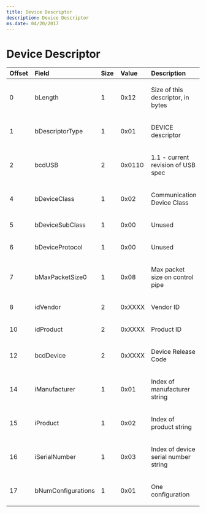 ```yaml
---
title: Device Descriptor
description: Device Descriptor
ms.date: 04/20/2017
---
```


# Device Descriptor





<table>
<colgroup>
<col width="20%" />
<col width="20%" />
<col width="20%" />
<col width="20%" />
<col width="20%" />
</colgroup>
<thead>
<tr class="header">
<th align="left">Offset</th>
<th align="left">Field</th>
<th align="left">Size</th>
<th align="left">Value</th>
<th align="left">Description</th>
</tr>
</thead>
<tbody>
<tr class="odd">
<td align="left"><p>0</p></td>
<td align="left"><p>bLength</p></td>
<td align="left"><p>1</p></td>
<td align="left"><p>0x12</p></td>
<td align="left"><p>Size of this descriptor, in bytes</p></td>
</tr>
<tr class="even">
<td align="left"><p>1</p></td>
<td align="left"><p>bDescriptorType</p></td>
<td align="left"><p>1</p></td>
<td align="left"><p>0x01</p></td>
<td align="left"><p>DEVICE descriptor</p></td>
</tr>
<tr class="odd">
<td align="left"><p>2</p></td>
<td align="left"><p>bcdUSB</p></td>
<td align="left"><p>2</p></td>
<td align="left"><p>0x0110</p></td>
<td align="left"><p>1.1 - current revision of USB spec</p></td>
</tr>
<tr class="even">
<td align="left"><p>4</p></td>
<td align="left"><p>bDeviceClass</p></td>
<td align="left"><p>1</p></td>
<td align="left"><p>0x02</p></td>
<td align="left"><p>Communication Device Class</p></td>
</tr>
<tr class="odd">
<td align="left"><p>5</p></td>
<td align="left"><p>bDeviceSubClass</p></td>
<td align="left"><p>1</p></td>
<td align="left"><p>0x00</p></td>
<td align="left"><p>Unused</p></td>
</tr>
<tr class="even">
<td align="left"><p>6</p></td>
<td align="left"><p>bDeviceProtocol</p></td>
<td align="left"><p>1</p></td>
<td align="left"><p>0x00</p></td>
<td align="left"><p>Unused</p></td>
</tr>
<tr class="odd">
<td align="left"><p>7</p></td>
<td align="left"><p>bMaxPacketSize0</p></td>
<td align="left"><p>1</p></td>
<td align="left"><p>0x08</p></td>
<td align="left"><p>Max packet size on control pipe</p></td>
</tr>
<tr class="even">
<td align="left"><p>8</p></td>
<td align="left"><p>idVendor</p></td>
<td align="left"><p>2</p></td>
<td align="left"><p>0xXXXX</p></td>
<td align="left"><p>Vendor ID</p></td>
</tr>
<tr class="odd">
<td align="left"><p>10</p></td>
<td align="left"><p>idProduct</p></td>
<td align="left"><p>2</p></td>
<td align="left"><p>0xXXXX</p></td>
<td align="left"><p>Product ID</p></td>
</tr>
<tr class="even">
<td align="left"><p>12</p></td>
<td align="left"><p>bcdDevice</p></td>
<td align="left"><p>2</p></td>
<td align="left"><p>0xXXXX</p></td>
<td align="left"><p>Device Release Code</p></td>
</tr>
<tr class="odd">
<td align="left"><p>14</p></td>
<td align="left"><p>iManufacturer</p></td>
<td align="left"><p>1</p></td>
<td align="left"><p>0x01</p></td>
<td align="left"><p>Index of manufacturer string</p></td>
</tr>
<tr class="even">
<td align="left"><p>15</p></td>
<td align="left"><p>iProduct</p></td>
<td align="left"><p>1</p></td>
<td align="left"><p>0x02</p></td>
<td align="left"><p>Index of product string</p></td>
</tr>
<tr class="odd">
<td align="left"><p>16</p></td>
<td align="left"><p>iSerialNumber</p></td>
<td align="left"><p>1</p></td>
<td align="left"><p>0x03</p></td>
<td align="left"><p>Index of device serial number string</p></td>
</tr>
<tr class="even">
<td align="left"><p>17</p></td>
<td align="left"><p>bNumConfigurations</p></td>
<td align="left"><p>1</p></td>
<td align="left"><p>0x01</p></td>
<td align="left"><p>One configuration</p></td>
</tr>
</tbody>
</table>

 

 

 





